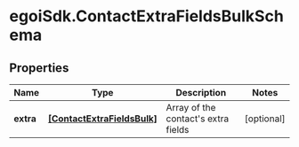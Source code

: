 # egoiSdk.ContactExtraFieldsBulkSchema

## Properties
Name | Type | Description | Notes
------------ | ------------- | ------------- | -------------
**extra** | [**[ContactExtraFieldsBulk]**](ContactExtraFieldsBulk.md) | Array of the contact&#39;s extra fields | [optional] 


